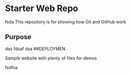 # Starter Web Repo
fsda
This repository is for showing how Git and GitHub work

## Purpose
das
fdsaf
dsa
##DEPLOYMEN

Sample website with plenty of files for demos

fsdfsa